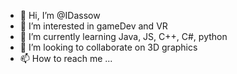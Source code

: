 - 👋 Hi, I’m @IDassow
- 👀 I’m interested in gameDev and VR
- 🌱 I’m currently learning Java, JS, C++, C#, python
- 💞️ I’m looking to collaborate on 3D graphics
- 📫 How to reach me ...

<!---
IDassow/IDassow is a ✨ special ✨ repository because its `README.md` (this file) appears on your GitHub profile.
You can click the Preview link to take a look at your changes.
--->
